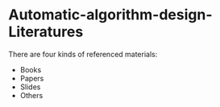 # Automatic-algorithm-design-Literatures

There are four kinds of referenced materials:
- Books
- Papers
- Slides
- Others
